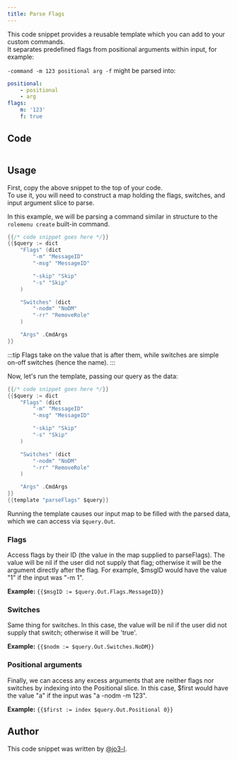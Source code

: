 ```yaml
---
title: Parse Flags
---
```


This code snippet provides a reusable template which you can add to your custom commands.  
It separates predefined flags from positional arguments within input, for example:

`-command -m 123 positional arg -f`
might be parsed into:

```yaml
positional:
	- positional
	- arg
flags:
	m: '123'
	f: true
```

## Code

```go file=../../../src/code_snippets/parse_flags.go.tmpl

```

## Usage

First, copy the above snippet to the top of your code.<br />
To use it, you will need to construct a map holding the flags, switches, and input argument slice to parse.

In this example, we will be parsing a command similar in structure to the `rolemenu create` built-in command.

```go
{{/* code snippet goes here */}}
{{$query := dict
	"Flags" (dict
		"-m" "MessageID"
		"-msg" "MessageID"

		"-skip" "Skip"
		"-s" "Skip"
	)

	"Switches" (dict
		"-nodm" "NoDM"
		"-rr" "RemoveRole"
	)

	"Args" .CmdArgs
}}
```

:::tip
Flags take on the value that is after them, while switches are simple on-off switches (hence the name).
:::

Now, let's run the template, passing our query as the data:

```go {18}
{{/* code snippet goes here */}}
{{$query := dict
	"Flags" (dict
		"-m" "MessageID"
		"-msg" "MessageID"

		"-skip" "Skip"
		"-s" "Skip"
	)

	"Switches" (dict
		"-nodm" "NoDM"
		"-rr" "RemoveRole"
	)

	"Args" .CmdArgs
}}
{{template "parseFlags" $query}}
```

Running the template causes our input map to be filled with the parsed data, which we can access via `$query.Out`.

### Flags

Access flags by their ID (the value in the map supplied to parseFlags).
The value will be nil if the user did not supply that flag; otherwise it will
be the argument directly after the flag. For example, $msgID would have the value "1"
if the input was "-m 1".

**Example:** `{{$msgID := $query.Out.Flags.MessageID}}`

### Switches

Same thing for switches. In this case, the value will be nil if the user did not supply
that switch; otherwise it will be 'true'.

**Example:** `{{$nodm := $query.Out.Switches.NoDM}}`

### Positional arguments

Finally, we can access any excess arguments that are neither flags nor switches by indexing
into the Positional slice. In this case, $first would have the value "a" if the input was
"a -nodm -m 123".

**Example:** `{{$first := index $query.Out.Positional 0}}`

## Author

This code snippet was written by [@jo3-l](https://github.com/jo3-l).
